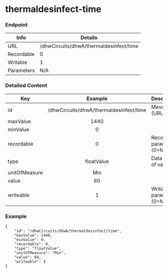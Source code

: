 # thermaldesinfect-time



### Endpoint

| Info  | Details |
| ------------- | ------------- |
| URL   | /dhwCircuits/dhwA/thermaldesinfect/time   |
| Recordable   | 0   |
| Writable   | 1   |
| Parameters  | N/A  |

### Detailed Content

|  Key  | Example | Description |
| ------------- | :------: | ------------------------------ |
|  id | /dhwCircuits/dhwA/thermaldesinfect/time | Message ID (URL) |
|  maxValue | 1440 |  |
|  minValue | 0 |  |
|  recordable | 0 | Recordable parameter (0=No) |
|  type | floatValue | Data type of value |
|  unitOfMeasure | Min |  |
|  value | 60 |  |
|  writeable | 1 | Writable parameter (0=No) |

### Example
```
{
    "id": "/dhwCircuits/dhwA/thermaldesinfect/time",
    "maxValue": 1440,
    "minValue": 0,
    "recordable": 0,
    "type": "floatValue",
    "unitOfMeasure": "Min",
    "value": 60,
    "writeable": 1
}
```
